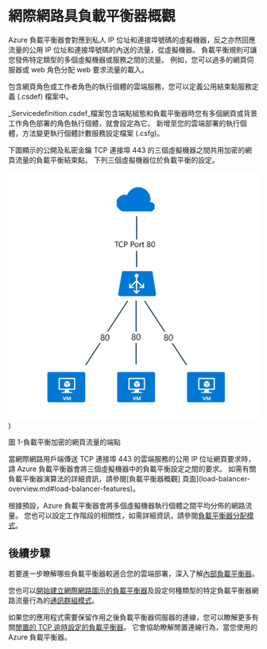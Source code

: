 
<properties
   pageTitle="網際網路對負載平衡器概觀 |Microsoft Azure "
   description="網際網路對負載平衡器和其功能的概觀。 負載平衡器的運作方式的 Azure 虛擬機器和雲端服務使用。"
   services="load-balancer"
   documentationCenter="na"
   authors="sdwheeler"
   manager="carmonm"
   editor="tysonn" />
<tags
   ms.service="load-balancer"
   ms.devlang="na"
   ms.topic="article"
   ms.tgt_pltfrm="na"
   ms.workload="infrastructure-services"
   ms.date="10/24/2016"
   ms.author="sewhee" />


# <a name="internet-facing-load-balancer-overview"></a>網際網路具負載平衡器概觀

Azure 負載平衡器會對應到私人 IP 位址和連接埠號碼的虛擬機器，反之亦然回應流量的公用 IP 位址和連接埠號碼的內送的流量，從虛擬機器。 負載平衡規則可讓您發佈特定類型的多個虛擬機器或服務之間的流量。 例如，您可以過多的網頁伺服器或 web 角色分配 web 要求流量的載入。

包含網頁角色或工作者角色的執行個體的雲端服務，您可以定義公用結束點服務定義 (.csdef) 檔案中。

_Servicedefinition.csdef_檔案包含端點組態和負載平衡器時您有多個網頁或背景工作角色部署的角色執行個體，就會設定為它。 新增至您的雲端部署的執行個體，方法變更執行個體計數服務設定檔案 (.csfg)。

下圖顯示的公開及私密金鑰 TCP 連接埠 443 的三個虛擬機器之間共用加密的網頁流量的負載平衡結束點。 下列三個虛擬機器位於負載平衡的設定。

![公用負載平衡器範例](./media/load-balancer-internet-overview/IC727496.png))

圖 1-負載平衡加密的網頁流量的端點

當網際網路用戶端傳送 TCP 連接埠 443 的雲端服務的公用 IP 位址網頁要求時，請 Azure 負載平衡器會將三個虛擬機器中的負載平衡設定之間的要求。 如需有關負載平衡器演算法的詳細資訊，請參閱[負載平衡器概觀] 頁面](load-balancer-overview.md#load-balancer-features)。

根據預設，Azure 負載平衡器會將多個虛擬機器執行個體之間平均分佈的網路流量。 您也可以設定工作階段的相關性，如需詳細資訊，請參閱[負載平衡器分配模式](load-balancer-distribution-mode.md)。

## <a name="next-steps"></a>後續步驟

若要進一步瞭解哪些負載平衡器較適合您的雲端部署，深入了解[內部負載平衡器](load-balancer-internal-overview.md)。

您也可以[開始建立網際網路圖示的負載平衡器](load-balancer-get-started-internet-arm-ps.md)及設定何種類型的特定負載平衡器網路流量行為的[通訊群組模式](load-balancer-distribution-mode.md)。

如果您的應用程式需要保留作用之後負載平衡器伺服器的連線，您可以瞭解更多有關[閒置的 TCP 逾時設定的負載平衡器](load-balancer-tcp-idle-timeout.md)。 它會協助瞭解閒置連線行為，當您使用的 Azure 負載平衡器。
